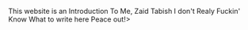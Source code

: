 This website is an Introduction To Me, Zaid Tabish
I don't Realy Fuckin' Know What to write here
Peace out!>
